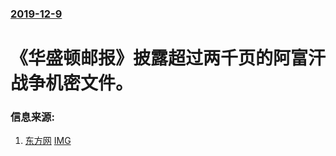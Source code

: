 ### [2019-12-9](/news/2019/12/9/index.md)

##### 
#  《华盛顿邮报》披露超过两千页的阿富汗战争机密文件。 




### 信息来源:

1. [东方网](https://news.sina.com.cn/w/2019-12-10/doc-iihnzhfz4896890.shtml) [IMG](http://n.sinaimg.cn/news/crawl/116/w550h366/20191210/ff84-iknhexi5174312.jpg)
